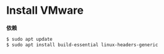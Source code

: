 # Install VMware

**依赖**

```bash
$ sudo apt update
$ sudo apt install build-essential linux-headers-generic
```

